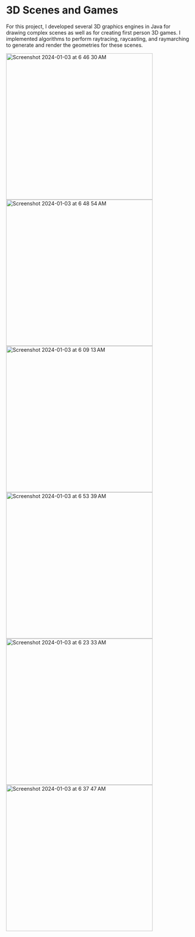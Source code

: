 # 3D Scenes and Games
For this project, I developed several 3D graphics engines in Java for drawing complex scenes as well as for creating first person 3D games.
I implemented algorithms to perform raytracing, raycasting, and raymarching to generate and render the geometries for these scenes.

<img width="400" alt="Screenshot 2024-01-03 at 6 46 30 AM" src="https://github.com/caseyhild/3D-Scenes-Games/assets/44584719/d5dc425d-cc95-4696-a209-0e0f93c7d3c8">
<img width="400" alt="Screenshot 2024-01-03 at 6 48 54 AM" src="https://github.com/caseyhild/3D-Scenes-Games/assets/44584719/c591699a-91c5-44f9-90d5-a06ce42127ad">

<img width="400" alt="Screenshot 2024-01-03 at 6 09 13 AM" src="https://github.com/caseyhild/3D-Scenes-Games/assets/44584719/8a892df1-825b-41b5-b6b1-b3f7f13d2b87">
<img width="400" alt="Screenshot 2024-01-03 at 6 53 39 AM" src="https://github.com/caseyhild/3D-Scenes-Games/assets/44584719/2603f25f-5760-4267-84f8-b24da7a693e8">

<img width="400" alt="Screenshot 2024-01-03 at 6 23 33 AM" src="https://github.com/caseyhild/3D-Scenes-Games/assets/44584719/b2fee023-02ab-45f2-b0c7-8996badd7e12">
<img width="400" alt="Screenshot 2024-01-03 at 6 37 47 AM" src="https://github.com/caseyhild/3D-Scenes-Games/assets/44584719/f14c2725-df9e-474b-9fd9-3f26ed8598f0">
